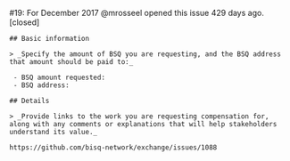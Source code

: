 #19: For December 2017
@mrosseel opened this issue 429 days ago.  [closed] 

    ## Basic information
    
    > _Specify the amount of BSQ you are requesting, and the BSQ address that amount should be paid to:_
    
     - BSQ amount requested:
     - BSQ address:
    
    ## Details
    
    > _Provide links to the work you are requesting compensation for, along with any comments or explanations that will help stakeholders understand its value._
    
    https://github.com/bisq-network/exchange/issues/1088


